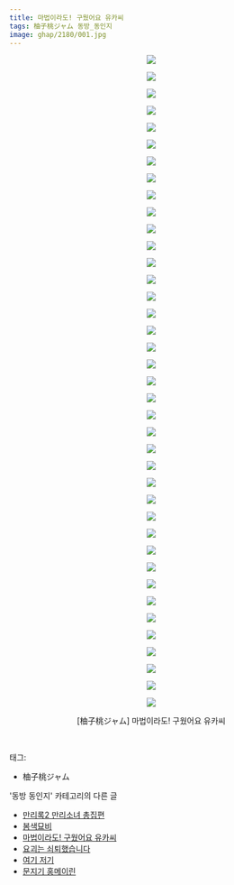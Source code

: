 ```yaml
---
title: 마법이라도! 구웠어요 유카씨
tags: 柚子桃ジャム 동방_동인지
image: ghap/2180/001.jpg
---
```

<div class="article">
<p style="text-align: center; clear: none; float: none;"><img src="{{ site.nasurl }}/ghap/2180/001.jpg"/></p>
<p style="text-align: center; clear: none; float: none;"><img src="{{ site.nasurl }}/ghap/2180/002.jpg"/></p>
<p style="text-align: center; clear: none; float: none;"><img src="{{ site.nasurl }}/ghap/2180/003.jpg"/></p>
<p style="text-align: center; clear: none; float: none;"><img src="{{ site.nasurl }}/ghap/2180/004.jpg"/></p>
<p style="text-align: center; clear: none; float: none;"><img src="{{ site.nasurl }}/ghap/2180/005.jpg"/></p>
<p style="text-align: center; clear: none; float: none;"><img src="{{ site.nasurl }}/ghap/2180/006.jpg"/></p>
<p style="text-align: center; clear: none; float: none;"><img src="{{ site.nasurl }}/ghap/2180/007.jpg"/></p>
<p style="text-align: center; clear: none; float: none;"><img src="{{ site.nasurl }}/ghap/2180/008.jpg"/></p>
<p style="text-align: center; clear: none; float: none;"><img src="{{ site.nasurl }}/ghap/2180/009.jpg"/></p>
<p style="text-align: center; clear: none; float: none;"><img src="{{ site.nasurl }}/ghap/2180/010.jpg"/></p>
<p style="text-align: center; clear: none; float: none;"><img src="{{ site.nasurl }}/ghap/2180/011.jpg"/></p>
<p style="text-align: center; clear: none; float: none;"><img src="{{ site.nasurl }}/ghap/2180/012.jpg"/></p>
<p style="text-align: center; clear: none; float: none;"><img src="{{ site.nasurl }}/ghap/2180/013.jpg"/></p>
<p style="text-align: center; clear: none; float: none;"><img src="{{ site.nasurl }}/ghap/2180/014.jpg"/></p>
<p style="text-align: center; clear: none; float: none;"><img src="{{ site.nasurl }}/ghap/2180/015.jpg"/></p>
<p style="text-align: center; clear: none; float: none;"><img src="{{ site.nasurl }}/ghap/2180/016.jpg"/></p>
<p style="text-align: center; clear: none; float: none;"><img src="{{ site.nasurl }}/ghap/2180/017.jpg"/></p>
<p style="text-align: center; clear: none; float: none;"><img src="{{ site.nasurl }}/ghap/2180/018.jpg"/></p>
<p style="text-align: center; clear: none; float: none;"><img src="{{ site.nasurl }}/ghap/2180/019.jpg"/></p>
<p style="text-align: center; clear: none; float: none;"><img src="{{ site.nasurl }}/ghap/2180/020.jpg"/></p>
<p style="text-align: center; clear: none; float: none;"><img src="{{ site.nasurl }}/ghap/2180/021.jpg"/></p>
<p style="text-align: center; clear: none; float: none;"><img src="{{ site.nasurl }}/ghap/2180/022.jpg"/></p>
<p style="text-align: center; clear: none; float: none;"><img src="{{ site.nasurl }}/ghap/2180/023.jpg"/></p>
<p style="text-align: center; clear: none; float: none;"><img src="{{ site.nasurl }}/ghap/2180/024.jpg"/></p>
<p style="text-align: center; clear: none; float: none;"><img src="{{ site.nasurl }}/ghap/2180/025.jpg"/></p>
<p style="text-align: center; clear: none; float: none;"><img src="{{ site.nasurl }}/ghap/2180/026.jpg"/></p>
<p style="text-align: center; clear: none; float: none;"><img src="{{ site.nasurl }}/ghap/2180/027.jpg"/></p>
<p style="text-align: center; clear: none; float: none;"><img src="{{ site.nasurl }}/ghap/2180/028.jpg"/></p>
<p style="text-align: center; clear: none; float: none;"><img src="{{ site.nasurl }}/ghap/2180/029.jpg"/></p>
<p style="text-align: center; clear: none; float: none;"><img src="{{ site.nasurl }}/ghap/2180/030.jpg"/></p>
<p style="text-align: center; clear: none; float: none;"><img src="{{ site.nasurl }}/ghap/2180/031.jpg"/></p>
<p style="text-align: center; clear: none; float: none;"><img src="{{ site.nasurl }}/ghap/2180/032.jpg"/></p>
<p style="text-align: center; clear: none; float: none;"><img src="{{ site.nasurl }}/ghap/2180/033.jpg"/></p>
<p style="text-align: center; clear: none; float: none;"><img src="{{ site.nasurl }}/ghap/2180/034.jpg"/></p>
<p style="text-align: center; clear: none; float: none;"><img src="{{ site.nasurl }}/ghap/2180/035.jpg"/></p>
<p style="text-align: center; clear: none; float: none;"><img src="{{ site.nasurl }}/ghap/2180/036.jpg"/></p>
<p style="text-align: center; clear: none; float: none;"><img src="{{ site.nasurl }}/ghap/2180/037.jpg"/></p>
<p style="text-align: center; clear: none; float: none;"><img src="{{ site.nasurl }}/ghap/2180/038.jpg"/></p>
<p style="text-align: center; clear: none; float: none;"><img src="{{ site.nasurl }}/ghap/2180/039.jpg"/></p>
<p style="text-align: center; clear: none; float: none;">[柚子桃ジャム] 마법이라도! 구웠어요 유카씨</p>
<p><br/></p>
</div><div class="tagTrail">
<p>태그: </p>
<ul>
<li>柚子桃ジャム</li>
</ul>
</div><div class="another">
<p>'동방 동인지' 카테고리의 다른 글</p>
<ul>
<li><a href="/2016-09-16-ghap_2184">만리록2  만리소녀 총집편</a></li>
<li><a href="/2016-09-16-ghap_2181">봄색묘비</a></li>
<li><a href="/2016-09-16-ghap_2180">마법이라도! 구웠어요 유카씨</a></li>
<li><a href="/2016-09-16-ghap_2179">요괴는 쇠퇴했습니다</a></li>
<li><a href="/2016-09-16-ghap_2178">여기 저기</a></li>
<li><a href="/2016-09-16-ghap_2177">문지기 홍메이린</a></li>
</ul>
</div><div class="cb_module cb_fluid">
<div class="cb_wrt cb_profile">
</div><!-- commentList close -->
</div>